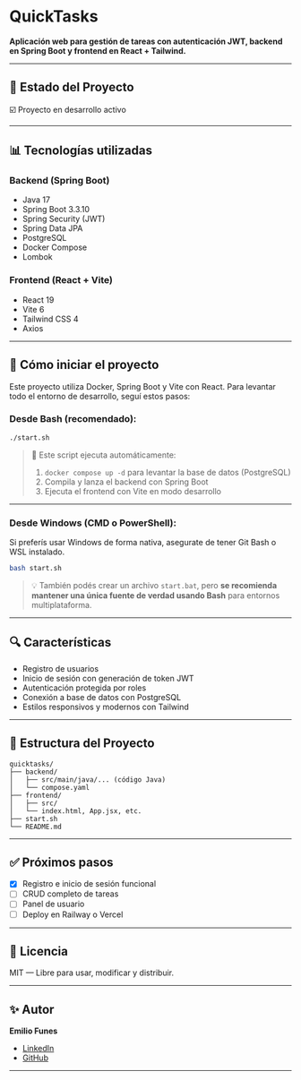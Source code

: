 # QuickTasks

**Aplicación web para gestión de tareas con autenticación JWT, backend en Spring Boot y frontend en React + Tailwind.**

---

## 📅 Estado del Proyecto

☑️ Proyecto en desarrollo activo

---

## 📊 Tecnologías utilizadas

### Backend (Spring Boot)
- Java 17
- Spring Boot 3.3.10
- Spring Security (JWT)
- Spring Data JPA
- PostgreSQL
- Docker Compose
- Lombok

### Frontend (React + Vite)
- React 19
- Vite 6
- Tailwind CSS 4
- Axios

---

## 🚀 Cómo iniciar el proyecto

Este proyecto utiliza Docker, Spring Boot y Vite con React. Para levantar todo el entorno de desarrollo, seguí estos pasos:

### Desde Bash (recomendado):
```bash
./start.sh
```

> 🔁 Este script ejecuta automáticamente:
> 1. `docker compose up -d` para levantar la base de datos (PostgreSQL)
> 2. Compila y lanza el backend con Spring Boot
> 3. Ejecuta el frontend con Vite en modo desarrollo

---

### Desde Windows (CMD o PowerShell):
Si preferís usar Windows de forma nativa, asegurate de tener Git Bash o WSL instalado.

```bash
bash start.sh
```

> 💡 También podés crear un archivo `start.bat`, pero **se recomienda mantener una única fuente de verdad usando Bash** para entornos multiplataforma.

---

## 🔍 Características
- Registro de usuarios
- Inicio de sesión con generación de token JWT
- Autenticación protegida por roles
- Conexión a base de datos con PostgreSQL
- Estilos responsivos y modernos con Tailwind

---

## 🔧 Estructura del Proyecto
```
quicktasks/
├── backend/
│   ├── src/main/java/... (código Java)
│   └── compose.yaml
├── frontend/
│   ├── src/
│   └── index.html, App.jsx, etc.
├── start.sh
└── README.md
```

---

## ✅ Próximos pasos
- [x] Registro e inicio de sesión funcional
- [ ] CRUD completo de tareas
- [ ] Panel de usuario
- [ ] Deploy en Railway o Vercel

---

## 📄 Licencia

MIT — Libre para usar, modificar y distribuir.

---

## ✨ Autor
**Emilio Funes**
- [LinkedIn](https://www.linkedin.com/in/emilio-funes-8b140b21a/)
- [GitHub](https://github.com/EmiFunes91)

---

